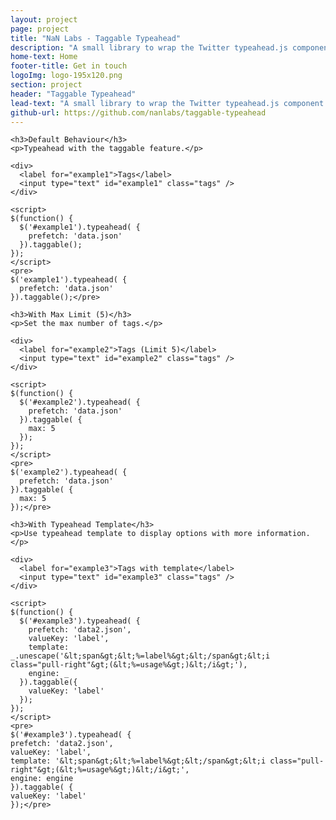 ```yaml
---
layout: project
page: project
title: "NaN Labs - Taggable Typeahead"
description: "A small library to wrap the Twitter typeahead.js component and add the taggable functionality."
home-text: Home
footer-title: Get in touch
logoImg: logo-195x120.png
section: project
header: "Taggable Typeahead"
lead-text: "A small library to wrap the Twitter typeahead.js component and add the taggable functionality."
github-url: https://github.com/nanlabs/taggable-typeahead
---
```


<div class="example">

    <h3>Default Behaviour</h3>
    <p>Typeahead with the taggable feature.</p>

    <div>
      <label for="example1">Tags</label>
      <input type="text" id="example1" class="tags" />
    </div>

    <script>
    $(function() {
      $('#example1').typeahead( { 
        prefetch: 'data.json'
      }).taggable();
    });
    </script>
    <pre>
	$('example1').typeahead( { 
	  prefetch: 'data.json'
	}).taggable();</pre>

</div>

<div class="example">

	<h3>With Max Limit (5)</h3>
	<p>Set the max number of tags.</p>

	<div>
	  <label for="example2">Tags (Limit 5)</label>
	  <input type="text" id="example2" class="tags" />
	</div>

	<script>
	$(function() {
	  $('#example2').typeahead( { 
	    prefetch: 'data.json'
	  }).taggable( { 
	    max: 5 
	  });
	});
	</script>
	<pre>
	$('example2').typeahead( { 
	  prefetch: 'data.json'
	}).taggable( { 
	  max: 5 
	});</pre>

</div>

<div class="example">

	<h3>With Typeahead Template</h3>
	<p>Use typeahead template to display options with more information.</p>

	<div>
	  <label for="example3">Tags with template</label>
	  <input type="text" id="example3" class="tags" />
	</div>

	<script>
	$(function() {
	  $('#example3').typeahead( { 
	    prefetch: 'data2.json',
	    valueKey: 'label',
	    template: _.unescape('&lt;span&gt;&lt;%=label%&gt;&lt;/span&gt;&lt;i class="pull-right"&gt;(&lt;%=usage%&gt;)&lt;/i&gt;'),
	    engine: _
	  }).taggable({
	    valueKey: 'label'
	  });
	});
	</script>
	<pre>
	$('#example3').typeahead( { 
	prefetch: 'data2.json',
	valueKey: 'label',
	template: '&lt;span&gt;&lt;%=label%&gt;&lt;/span&gt;&lt;i class="pull-right"&gt;(&lt;%=usage%&gt;)&lt;/i&gt;',
	engine: engine
	}).taggable( { 
	valueKey: 'label' 
	});</pre>

</div>
